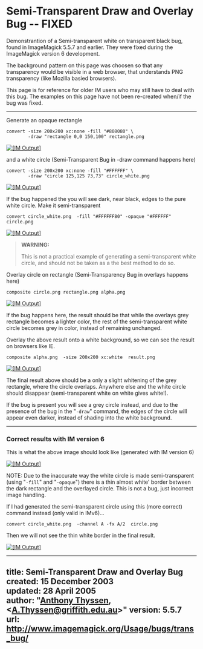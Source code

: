 # Semi-Transparent Draw and Overlay Bug -- FIXED

Demonstrantion of a Semi-transparent white on transparent black bug, found in ImageMagick 5.5.7 and earlier.
They were fixed during the ImageMagick version 6 development.

The background pattern on this page was choosen so that any transparency would be visible in a web browser, that understands PNG transparency (like Mozilla basied browsers).

This page is for reference for older IM users who may still have to deal with this bug.
The examples on this page have not been re-created when/if the bug was fixed.

------------------------------------------------------------------------

Generate an opaque rectangle

~~~
convert -size 200x200 xc:none -fill "#808080" \
        -draw "rectangle 0,0 150,100" rectangle.png
~~~

[![\[IM Output\]](rectangle.png)](rectangle.png)

and a white circle (Semi-Transparent Bug in -draw command happens here)

~~~
convert -size 200x200 xc:none -fill "#FFFFFF" \
        -draw "circle 125,125 73,73" circle_white.png
~~~

[![\[IM Output\]](circle_white.png)](circle_white.png)

If the bug happened the you will see dark, near black, edges to the pure white circle.
Make it semi-transparent

~~~
convert circle_white.png  -fill "#FFFFFF80" -opaque "#FFFFFF" circle.png
~~~

[![\[IM Output\]](circle.png)](circle.png)

> **WARNING:**
>
> This is not a practical example of generating a semi-transparent white circle, and should not be taken as a the best method to do so.

Overlay circle on rectangle (Semi-Transparency Bug in overlays happens here)

~~~
composite circle.png rectangle.png alpha.png
~~~

[![\[IM Output\]](alpha.png)](alpha.png)

If the bug happens here, the result should be that while the overlays grey rectangle becomes a lighter color, the rest of the semi-transparent white circle becomes grey in color, instead of remaining unchanged.

Overlay the above result onto a white background, so we can see the result on browsers like IE.

~~~
composite alpha.png  -size 200x200 xc:white  result.png
~~~

[![\[IM Output\]](result.png)](result.png)

The final result above should be a only a slight whitening of the grey rectangle, where the circle overlaps.
Anywhere else and the white circle should disappear (semi-transparent white on white gives white!).

If the bug is present you will see a grey circle instead, and due to the presence of the bug in the "`-draw`" command, the edges of the circle will appear even darker, instead of shading into the white background.

------------------------------------------------------------------------

### Correct results with IM version 6

This is what the above image should look like (generated with IM version 6)

[![\[IM Output\]](result_correct.png)](result_correct.png)

NOTE: Due to the inaccurate way the white circle is made semi-transparent (using "`-fill`" and "`-opaque`") there is a thin almost white' border between the dark rectangle and the overlayed circle.
This is not a bug, just incorrect image handling.

If I had generated the semi-transparent circle using this (more correct) command instead (only valid in IMv6)...

~~~
convert circle_white.png  -channel A -fx A/2  circle.png
~~~

Then we will not see the thin white border in the final result.

[![\[IM Output\]](result_correct2.png)](result_correct2.png)

---
title: Semi-Transparent Draw and Overlay Bug
created: 15 December 2003  
updated: 28 April 2005  
author: "[Anthony Thyssen](http://www.ict.griffith.edu.au/anthony/anthony.html), &lt;[A.Thyssen@griffith.edu.au](http://www.ict.griffith.edu.au/anthony/mail.shtml)&gt;"
version: 5.5.7
url: http://www.imagemagick.org/Usage/bugs/trans_bug/
---
